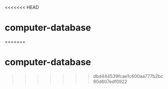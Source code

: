 <<<<<<< HEAD
# computer-database
=======
# computer-database
>>>>>>> dbd444539fcae1c600aa777b2bc90d607edf0922
